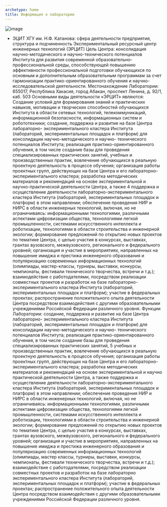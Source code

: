 ```yaml
---
archetype: home
title: Информация о лаборатории
---
```

![image](test4/content/tableimage.png)

- ЭЦИТ ХГУ им. Н.Ф. Катанова: сфера деятельности
предприятия, структура и подчиненность
Экспериментальный ресурсный центр инженерных технологий (ЭРЦИТ)
Цель Центра: консолидация научно-методического и
научно-технического потенциалов Института для развития современной
образовательно-профессиональной среды, способствующей повышению
эффективности профессиональной подготовки обучающихся по основным и
дополнительным образовательным программам за счет гармонизации
практико-ориентированного обучения и научно-исследовательской
деятельности.
Местонахождение Лаборатории: 655017, Республика Хакасия, город
Абакан, проспект Ленина, д. 92/1, каб. 503
Основными виды деятельности «ЭРЦИТ» являются:
Создание условий для формирования знаний и практических
навыков, мотивации и творческих способностей обучающихся Института в
области сетевых технологий, телекоммуникаций, информационной
безопасности, информационных систем и робототехники;
создание, поддержка и развитие на базе Центра лабораторно-
экспериментального кластера Института (лабораторий, экспериментальных
площадок и платформ) для консолидации научно-методического и научно-
технического потенциалов Института;
реализация практико-ориентированного обучения, в том числе
создание базы для проведения специализированных практических занятий,
учебных и производственных практик, вовлечение обучающихся в реальную
проектную деятельность в процессе обучения;
организация работы проектных групп, действующих на базе Центра
и его лабораторно-экспериментального кластера;
разработка методических материалов и рекомендаций на основе
экспериментальной и научно-практической деятельности Центра, а также
4
поддержка и осуществление деятельности лабораторно-экспериментального
кластера Института (лабораторий, экспериментальных площадок и платформ)
в этом направлении;
обеспечение проведения НИР и НИРС в области инженерных
технологий, включая, но не ограничиваясь: информационными технологиями,
различными аспектами цифровизации общества, технологиями легкой
промышленности, системами искусственного интеллекта и роботизации,
технологиями в области строительства и инженерной экологии;
формирование предложений по открытию новых проектов по
тематике Центра, с целью участия в конкурсах, выставках, грантах вузовского,
межвузовского, регионального и федерального уровней;
организация и участие в мероприятиях, направленных на
повышение имиджа и престижа инженерного образования и популяризацию
современных информационных технологий (олимпиады, мастер-классы,
турниры, выставки, конкурсы, чемпионаты, фестивали технического
творчества, встречи и т.д.);
взаимодействие с работодателями, посредством реализации
совместных проектов и разработок на базе лабораторно-экспериментального
кластера Института (лабораторий, экспериментальных площадок и платформ);
участие в федеральных проектах;
распространение положительного опыта деятельности Центра
посредством взаимодействия с другими образовательными учреждениями
Российской Федерации различного уровня.
Функции Лаборатории:
создание, поддержка и развитие на базе Центра лабораторно-
экспериментального кластера Института (лабораторий, экспериментальных
площадок и платформ) для консолидации научно-методического и научно-
технического потенциалов Института;
реализация практико-ориентированного обучения, в том числе
создание базы для проведения специализированных практических занятий,
5
учебных и производственных практик, вовлечение обучающихся в реальную
проектную деятельность в процессе обучения;
организация работы проектных групп, действующих на базе Центра
и его лабораторно-экспериментального кластера;
разработка методических материалов и рекомендаций на основе
экспериментальной и научно практической деятельности Центра, а также
поддержка и осуществление деятельности лабораторно-экспериментального
кластера Института (лабораторий, экспериментальных площадок и платформ)
в этом направлении;
обеспечение проведения НИР и НИРС в области инженерных
технологий, включая, но не ограничиваясь: информационными технологиями,
различными аспектами цифровизации общества, технологиями легкой
промышленности, системами искусственного интеллекта и роботизации,
технологиями в области строительства и инженерной экологии;
формирование предложений по открытию новых проектов по
тематике Центра, с целью участия в конкурсах, выставках, грантах вузовского,
межвузовского, регионального и федерального уровней;
организация и участие в мероприятиях, направленных на
повышение имиджа и престижа инженерного образования и популяризацию
современных информационных технологий (олимпиады, мастер классы,
турниры, выставки, конкурсы, чемпионаты, фестивали технического
творчества, встречи и т.д.);
взаимодействие с работодателями, посредством реализации
совместных проектов и разработок на базе лабораторно экспериментального
кластера Института (лабораторий, экспериментальных площадок и платформ);
участие в федеральных проектах;
распространение положительного опыта деятельности Центра
посредством взаимодействия с другими образовательными учреждениями
Российской Федерации различного уровня.